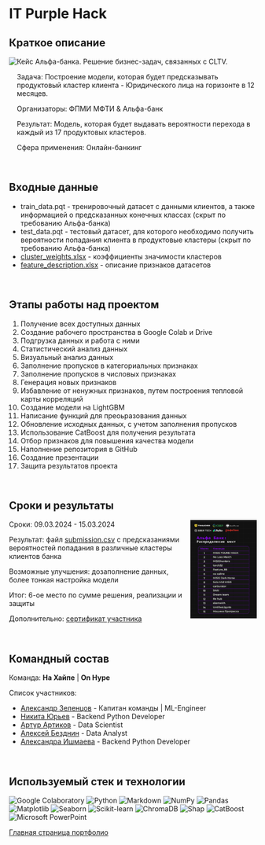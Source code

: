 # IT Purple Hack

## Краткое описание

<img src="https://leader-id.storage.yandexcloud.net/upload/342045/2bfaf28f-de99-4e54-aff4-8e995325f5f7.jpg" height=200 align="left"> 

Кейс Альфа-банка. Решение бизнес-задач, связанных с CLTV. 

Задача: Построение модели, которая будет предсказывать продуктовый кластер клиента - Юридического лица на горизонте в 12 месяцев. 

Организаторы: ФПМИ МФТИ & Альфа-банк

Результат: Модель, которая будет выдавать вероятности перехода в каждый из 17 продуктовых кластеров.

Сфера применения: Онлайн-банкинг

<br/>

## Входные данные

* train_data.pqt - тренировочный датасет с данными клиентов, а также информацией о предсказанных конечных классах (скрыт по требованию Альфа-банка)
* test_data.pqt - тестовый датасет, для которого необходимо получить вероятности попадания клиента в продуктовые кластеры (скрыт по требованию Альфа-банка)
* [cluster_weights.xlsx](https://github.com/ArturArtikov/Portfolio/blob/main/3_hackathon_projects/hackathon_2/data/cluster_weights.xlsx) - коэффициенты значимости кластеров
* [feature_description.xlsx](https://github.com/ArturArtikov/Portfolio/blob/main/3_hackathon_projects/hackathon_2/data/feature_description.xlsx) - описание признаков датасетов

<br/>

## Этапы работы над проектом

1. Получение всех доступных данных
2. Создание рабочего пространства в Google Colab и Drive
3. Подгрузка данных и работа с ними
4. Статистический анализ данных
5. Визуальный анализ данных
6. Заполнение пропусков в категориальных признаках
7. Заполнение пропусков в числовых признаках
8. Генерация новых признаков
9. Избавление от ненужных признаков, путем построения тепловой карты корреляций
10. Создание модели на LightGBM
11. Написание функций для преоьразования данных
12. Обновление исходных данных, с учетом заполнения пропусков
13. Использование CatBoost для получения результата
14. Отбор признаков для повышения качества модели
15. Наполнение репозитория в GitHub
16. Создание презентации
17. Защита результатов проекта

<br/>

## Сроки и результаты

<img src="https://github.com/ArturArtikov/Portfolio/blob/main/3_hackathon_projects/hackathon_2/files/photo_1.jpg" height=200 align="right"> 

Сроки: 09.03.2024 - 15.03.2024

Результат: файл [submission.csv]() с предсказаниями вероятностей попадания в различные кластеры клиентов банка

Возможные улучшения: дозаполнение данных, более тонкая настройка модели

Итог: 6-ое место по сумме решения, реализации и защиты

Дополнительно: [сертификат участника]()

<br/>

## Командный состав

Команда: __На Хайпе__ | __On Hype__

Список участников:

* [Александр Зеленцов](https://github.com/CHex0K) - Капитан команды | ML-Engineer
* [Никита Юрьев](https://github.com/Serfetto) - Backend Python Developer
* [Артур Артиков](https://github.com/ArturArtikov) - Data Scientist
* [Алексей Безднин](https://github.com/BezdninAlex) - Data Analyst
* [Александра Ишмаева](https://github.com/alexandraishmaeva) - Backend Python Developer

<br/>

## Используемый стек и технологии

![Google Colaboratory](https://img.shields.io/badge/Google%20Colaboratory-ffffff.svg?style=for-the-badge&logo=google-colab&logoColor=orange)
![Python](https://img.shields.io/badge/python-3670A0?style=for-the-badge&logo=python&logoColor=ffdd54)
![Markdown](https://img.shields.io/badge/markdown-%23000000.svg?style=for-the-badge&logo=markdown&logoColor=white)
![NumPy](https://img.shields.io/badge/numpy-%23013243.svg?style=for-the-badge&logo=numpy&logoColor=white)
![Pandas](https://img.shields.io/badge/pandas-%23150458.svg?style=for-the-badge&logo=pandas&logoColor=white)
![Matplotlib](https://img.shields.io/badge/Matplotlib-%23ffffff.svg?style=for-the-badge&logo=Matplotlib&logoColor=black)
![Seaborn](https://img.shields.io/badge/Seaborn-%231F6F70.svg?style=for-the-badge)
![Scikit-learn](https://img.shields.io/badge/scikit--learn-%23F7931E.svg?style=for-the-badge&logo=scikit-learn&logoColor=white)
![ChromaDB](https://img.shields.io/badge/ChromaDB-%231d2f3e.svg?style=for-the-badge)
![Shap](https://img.shields.io/badge/Shap-%238f37bb.svg?style=for-the-badge)
![CatBoost](https://img.shields.io/badge/CatBoost-%23ffcc00.svg?style=for-the-badge)
![Microsoft PowerPoint](https://img.shields.io/badge/Microsoft_PowerPoint-B7472A?style=for-the-badge&logo=microsoft-powerpoint&logoColor=white)

[Главная страница портфолио](https://github.com/ArturArtikov/Portfolio/blob/main/README.md)
